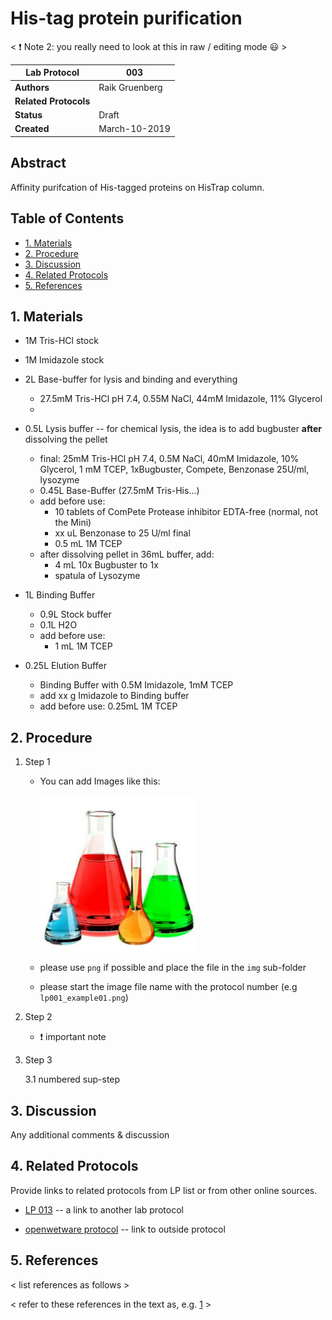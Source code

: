 His-tag protein purification
===================================

< :exclamation: Note 2: you really need to look at this in raw / editing mode :smiley:  >

Lab Protocol          | 003
----------------------|------------------------------------------------------------------
**Authors**           | Raik Gruenberg
**Related Protocols** | 
**Status**            | Draft
**Created**           | March-10-2019

## Abstract

Affinity purifcation of His-tagged proteins on HisTrap column.

## Table of Contents

* [1. Materials](#materials)
* [2. Procedure](#procedure)
* [3. Discussion](#discussion)
* [4. Related Protocols](#related)
* [5. References](#references)


## 1. Materials <a name="materials"></a>

- 1M Tris-HCl stock

- 1M Imidazole stock

- 2L Base-buffer for lysis and binding and everything
   * 27.5mM Tris-HCl pH 7.4, 0.55M NaCl, 44mM Imidazole, 11% Glycerol
   * 
   
- 0.5L Lysis buffer -- for chemical lysis, the idea is to add bugbuster **after** dissolving the pellet
   * final: 25mM Tris-HCl pH 7.4, 0.5M NaCl, 40mM Imidazole, 10% Glycerol, 1 mM TCEP, 1xBugbuster, Compete, Benzonase 25U/ml, lysozyme
   * 0.45L Base-Buffer (27.5mM Tris-His...)
   * add before use: 
       - 10 tablets of ComPete Protease inhibitor EDTA-free (normal, not the Mini)
       - xx uL Benzonase to 25 U/ml final
       - 0.5 mL 1M TCEP
   * after dissolving pellet in 36mL buffer, add:
      - 4 mL 10x Bugbuster to 1x
      - spatula of Lysozyme
   
- 1L Binding Buffer
   * 0.9L Stock buffer
   * 0.1L H2O
   * add before use:
      - 1 mL 1M TCEP

- 0.25L Elution Buffer
   * Binding Buffer with 0.5M Imidazole, 1mM TCEP
   * add xx g Imidazole to Binding buffer
   * add before use: 0.25mL 1M TCEP


## 2. Procedure <a name="procedure"></a>

1. Step 1
    - You can add Images like this:
    
        ![image](img/lp001_example.png)
    
    - please use `png` if possible and place the file in the `img` sub-folder
    - please start the image file name with the protocol number (e.g `lp001_example01.png`)

2. Step 2

    - :exclamation: important note

3. Step 3

    3.1 numbered sup-step
  

## 3. Discussion <a name="discussion"></a>

Any additional comments & discussion


## 4. Related Protocols <a name="related"></a>

Provide links to related protocols from LP list or from other online sources.

- [LP 013](lp013_oldprotocol.md) -- a link to another lab protocol

- [openwetware protocol](http://openwetware.org/protocols/test) -- link to outside protocol


## 5. References <a name='references'></a>

< list references as follows >

[1]: https://www.python.org/dev/peps/pep-0001

< refer to these references in the text as, e.g. [1] >
